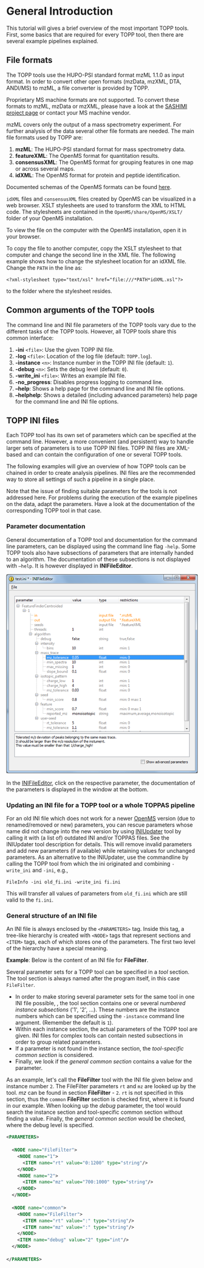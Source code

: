 General Introduction
====================

This tutorial will gives a brief overview of the most important TOPP tools. First, some basics that are required for
every TOPP tool, then there are several example pipelines explained.

## File formats

The TOPP tools use the HUPO-PSI standard format mzML 1.1.0 as input format. In order to convert other open formats
(mzData, mzXML, DTA, ANDI/MS) to mzML, a file converter is provided by TOPP.

Proprietary MS machine formats are not supported. To convert these formats to mzML, mzData or mzXML, please have a look
at the [SASHIMI project page](http://tools.proteomecenter.org/wiki/index.php) or contact your MS machine vendor.

mzML covers only the output of a mass spectrometry experiment. For further analysis of the data several other file
formats are needed. The main file formats used by TOPP are:

1. **mzML**: The HUPO-PSI standard format for mass spectrometry data.
2. **featureXML**: The OpenMS format for quantitation results.
3. **consensusXML**: The OpenMS format for grouping features in one map or across several maps.
4. **idXML**: The OpenMS format for protein and peptide identification.

Documented schemas of the OpenMS formats can be found [here](https://github.com/OpenMS/OpenMS/tree/develop/share/OpenMS/SCHEMAS).

`idXML` files and `consensusXML`  files created by OpenMS can be visualized in a web browser. XSLT stylesheets are used to
transform the XML to HTML code. The stylesheets are contained in the `OpenMS/share/OpenMS/XSLT/` folder of your OpenMS
installation.

To view the file on the computer with the OpenMS installation, open it in your browser.

To copy the file to another computer, copy the XSLT stylesheet to that computer and change the second line in the XML
file. The following example shows how to change the stylesheet location for an idXML file. Change the `PATH` in the
line as:

```
<?xml-stylesheet type="text/xsl" href="file:///*PATH*idXML.xsl"?>
```

to the folder where the stylesheet resides.

## Common arguments of the TOPP tools

The command line and INI file parameters of the TOPP tools vary due to the different tasks of the TOPP tools. However,
all TOPP tools share this common interface:

1. **-ini** `<file>`: Use the given TOPP INI file.
2. **-log** `<file>`: Location of the log file (default: `TOPP.log`).
3. **-instance** `<n>`: Instance number in the TOPP INI file (default: `1`).
4. **-debug** `<n>`: Sets the debug level (default: `0`).
5. **-write_ini** `<file>`: Writes an example INI file.
6. **-no_progress**: Disables progress logging to command line.
7. **–help**: Shows a help page for the command line and INI file options.
8. **–helphelp**: Shows a detailed (including advanced parameters) help page for the command line and INI file options.

## TOPP INI files

Each TOPP tool has its own set of parameters which can be specified at the command line. However, a more convenient
(and persistent) way to handle larger sets of parameters is to use TOPP INI files. TOPP INI files are XML-based and
can contain the configuration of one or several TOPP tools.

The following examples will give an overview of how TOPP tools can be chained in order to create analysis pipelines. INI
files are the recommended way to store all settings of such a pipeline in a single place.

Note that the issue of finding suitable parameters for the tools is not addressed here. For problems during the
execution of the example pipelines on the data, adapt the parameters. Have a look at the documentation of the
corresponding TOPP tool in that case.


### Parameter documentation

General documentation of a TOPP tool and documentation for the command line parameters, can be displayed using the
command line flag `-help`. Some TOPP tools also have subsections of parameters that are internally handed to an
algorithm. The documentation of these subsections is not displayed with `–help`. It is however displayed in
**INIFileEditor**.

![](../../images/tutorials/topp/INIFileEditor.png)

In the [INIFileEditor](https://abibuilder.informatik.uni-tuebingen.de/archive/openms/Documentation/nightly/html/TOPP_INIFileEditor.html), click on the respective parameter, the documentation of the parameters is displayed in the window at the bottom.

### Updating an INI file for a TOPP tool or a whole TOPPAS pipeline

For an old INI file which does not work for a newer [OpenMS]() version (due to renamed/removed or new) parameters, you
can rescue parameters whose name did not change into the new version by using [INIUpdater](https://abibuilder.informatik.uni-tuebingen.de/archive/openms/Documentation/nightly/html/UTILS_INIUpdater.html) tool by calling it with (a list of) outdated
INI and/or TOPPAS files. See the INIUpdater tool description for details. This will remove invalid parameters and add
new parameters (if available) while retaining values for unchanged parameters. As an alternative to the INIUpdater, use
the commandline by calling the TOPP tool from which the ini originated and combining `-write_ini` and `-ini`, e.g.,

```
FileInfo -ini old_fi.ini -write_ini fi.ini
```

This will transfer all values of parameters from `old_fi.ini` which are still valid to the `fi.ini`.

### General structure of an INI file

An INI file is always enclosed by the `<PARAMETERS>` tag. Inside this tag, a tree-like hierarchy is created with `<NODE>`
tags that represent sections and `<ITEM>` tags, each of which stores one of the parameters. The first two level of the
hierarchy have a special meaning.

**Example**: Below is the content of an INI file for **FileFilter**.

Several parameter sets for a TOPP tool can be specified in a *tool* section. The tool section is always named after the
program itself, in this case `FileFilter`.

- In order to make storing several parameter sets for the same tool in one INI file possible, , the tool section
contains one or several *numbered instance subsections* ('1', '2', ...). These numbers are the instance numbers which
can be specified using the `-instance` command line argument. (Remember the default is `1`).
- Within each instance section, the actual parameters of the TOPP tool are given. INI files for complex tools can
contain nested subsections in order to group related parameters.
- If a parameter is not found in the instance section, the *tool-specific common section* is considered.
- Finally, we look if the *general common section* contains a value for the parameter.

As an example, let's call the **FileFilter** tool with the INI file given below and instance number `2`. The FileFilter
parameters `rt` and `mz` are looked up by the tool. *mz* can be found in section **FileFilter** - `2`. `rt` is not
specified in this section, thus the `common` **FileFilter** section is checked first, where it is found in our example.
When looking up the *debug* parameter, the tool would search the instance section and tool-specific common section
without finding a value. Finally, the *general common section* would be checked, where the debug level is specified.

```xml
<PARAMETERS>

  <NODE name="FileFilter">
    <NODE name="1">
      <ITEM name="rt" value="0:1200" type="string"/>
    </NODE>
    <NODE name="2">
      <ITEM name="mz" value="700:1000" type="string"/>
    </NODE>
  </NODE>

  <NODE name="common">
    <NODE name="FileFilter">
      <ITEM name="rt" value=":" type="string"/>
      <ITEM name="mz" value=":" type="string"/>
    </NODE>
    <ITEM name="debug" value="2" type="int"/>
  </NODE>

</PARAMETERS>
```
